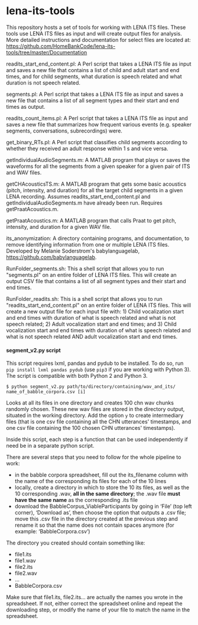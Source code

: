 # lena-its-tools
This repository hosts a set of tools for working with LENA ITS files. These tools use LENA ITS files as input and will create output files for analysis.  More detailed instructions and documentation for select files are located at: https://github.com/HomeBankCode/lena-its-tools/tree/master/Documentation

readits_start_end_content.pl: A Perl script that takes a LENA ITS file as input and saves a new file that contains a list of child and adult start and end times, and for child segments, what duration is speech related and what duration is not speech related.

segments.pl: A Perl script that takes a LENA ITS file as input and saves a new file that contains a list of all segment types and their start and end times as output.

readits_count_items.pl: A Perl script that takes a LENA ITS file as input and saves a new file that summarizes how frequent various events (e.g. speaker segments, conversations, subrecordings) were.

get_binary_RTs.pl: A Perl script that classifies child segments according to whether they received an adult response within 1 s and vice versa.

getIndividualAudioSegments.m: A MATLAB program that plays or saves the waveforms for all the segments from a given speaker for a given pair of ITS and WAV files.

getCHAcousticsTS.m: A MATLAB program that gets some basic acoustics (pitch, intensity, and duration) for all the target child segments in a given LENA recording. Assumes readits_start_end_content.pl and getIndividualAudioSegments.m have already been run. Requires getPraatAcoustics.m.

getPraatAcoustics.m: A MATLAB program that calls Praat to get pitch, intensity, and duration for a given WAV file.

its_anonymization: A directory containing programs, and documentation, to remove identifying information from  one or multiple LENA ITS files. Developed by Melanie Soderstrom's babylanguagelab, https://github.com/babylanguagelab.

RunFolder_segments.sh: This a shell script that allows you to run "segments.pl" on an entire folder of LENA ITS files. This will create an output CSV file that contains a list of all segment types and their start and end times.

RunFolder_readits.sh: This is a shell script that allows you to run "readits_start_end_content.pl" on an entire folder of LENA ITS files. This will create a new output file for each input file with: 1) Child vocalization start and end times with duration of what is speech related and what is not speech related; 2) Adult vocalization start and end times; and 3) Child vocalization start and end times with duration of what is speech related and what is not speech related AND adult vocalization start and end times.

#### segment_v2.py script

This script requires lxml, pandas and pydub to be installed. To do so, run `pip install lxml pandas pydub` (use `pip3` if you are working with Python 3). The script is compatible with both Python 2 and Python 3.

`$ python segment_v2.py path/to/directory/containing/wav_and_its/ name_of_babble_corpora.csv [i]`

Looks at all its files in one directory and creates 100 chn wav chunks randomly chosen. These new wav files are stored in the directory output, situated in the working directory. Add the option `y` to create intermediary files (that is one csv file containing all the CHN utterances' timestamps, and one csv file containing the 100 chosen CHN utterances' timestamps).

Inside this script, each step is a function that can be used independently if need be in a separate python script.

There are several steps that you need to follow for the whole pipeline to work:
- in the babble corpora spreadsheet, fill out the its_filename column with the name of the corresponding its files for each of the 10 lines
- locally, create a directory in which to store the 10 its files, as well as the 10 corresponding .wav, __all in the same directory__; the .wav file __must have the same name__ as the corresponding .its file
- download the BabbleCorpus_ViableParticipants by going in ‘File’ (top left corner), ‘Download as’, then choose the option that outputs a .csv file; move this .csv file in the directory created at the previous step and rename it so that the name does not contain spaces anymore (for example: ‘BabbleCorpora.csv’)

The directory you created should contain something like:
- file1.its
- file1.wav
- file2.its
- file2.wav
- …
- BabbleCorpora.csv

Make sure that file1.its, file2.its… are actually the names you wrote in the spreadsheet. If not, either correct the spreadsheet online and repeat the downloading step, or modify the name of your file to match the name in the spreadsheet.
